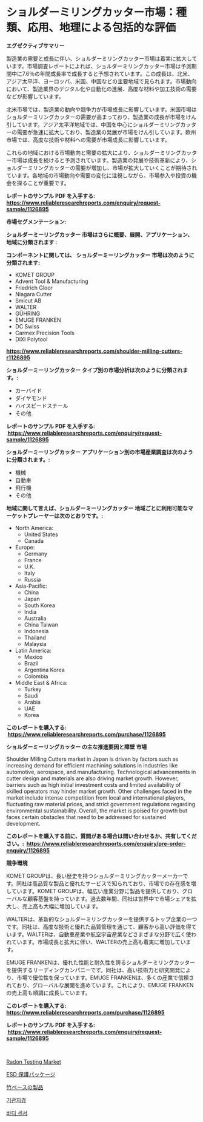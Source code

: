 <p><h1>ショルダーミリングカッター市場：種類、応用、地理による包括的な評価</h1></p><p><strong>エグゼクティブサマリー</strong></p>
<p><p>製造業の需要と成長に伴い、ショルダーミリングカッター市場は着実に拡大しています。市場調査レポートによれば、ショルダーミリングカッター市場は予測期間中に7.6％の年間成長率で成長すると予想されています。この成長は、北米、アジア太平洋、ヨーロッパ、米国、中国などの主要地域で見られます。市場動向において、製造業界のデジタル化や自動化の進展、高度な材料や加工技術の需要などが影響しています。</p><p>北米市場では、製造業の動向や競争力が市場成長に影響しています。米国市場はショルダーミリングカッターの需要が高まっており、製造業の成長が市場をけん引しています。アジア太平洋地域では、中国を中心にショルダーミリングカッターの需要が急速に拡大しており、製造業の発展が市場をけん引しています。欧州市場では、高度な技術や材料への需要が市場成長に影響しています。</p><p>これらの地域における市場動向と需要の拡大により、ショルダーミリングカッター市場は成長を続けると予測されています。製造業の発展や技術革新により、ショルダーミリングカッターの需要が増加し、市場が拡大していくことが期待されています。各地域の市場動向や需要の変化に注視しながら、市場参入や投資の機会を探ることが重要です。</p></p>
<p><strong>レポートのサンプル PDF を入手する: <a href="https://www.reliableresearchreports.com/enquiry/request-sample/1126895">https://www.reliableresearchreports.com/enquiry/request-sample/1126895</a></strong></p>
<p><strong>市場セグメンテーション:</strong></p>
<p><strong> ショルダーミーリングカッター 市場はさらに概要、展開、アプリケーション、地域に分類されます :</strong></p>
<p><strong>コンポーネントに関しては、 ショルダーミーリングカッター 市場は次のように分類されます: &nbsp;</strong></p>
<p><ul><li>KOMET GROUP</li><li>Advent Tool & Manufacturing</li><li>Friedrich Gloor</li><li>Niagara Cutter</li><li>Smicut AB</li><li>WALTER</li><li>GÜHRING</li><li>EMUGE FRANKEN</li><li>DC Swiss</li><li>Carmex Precision Tools</li><li>DIXI Polytool</li></ul></p>
<p><strong><a href="https://www.reliableresearchreports.com/shoulder-milling-cutters-r1126895">https://www.reliableresearchreports.com/shoulder-milling-cutters-r1126895</a></strong></p>
<p><strong> ショルダーミーリングカッター タイプ別の市場分析は次のように分類されます。:</strong></p>
<p><ul><li>カーバイド</li><li>ダイヤモンド</li><li>ハイスピードスチール</li><li>その他</li></ul></p>
<p><strong>レポートのサンプル PDF を入手する: &nbsp;<a href="https://www.reliableresearchreports.com/enquiry/request-sample/1126895">https://www.reliableresearchreports.com/enquiry/request-sample/1126895</a></strong></p>
<p><strong> ショルダーミーリングカッター アプリケーション別の市場産業調査は次のように分類されます。:</strong></p>
<p><ul><li>機械</li><li>自動車</li><li>飛行機</li><li>その他</li></ul></p>
<p><strong>地域に関して言えば、ショルダーミーリングカッター 地域ごとに利用可能なマーケットプレーヤーは次のとおりです。:</strong></p>
<p><ul>
    <li>
        North America:
        <ul>
            <li>United States</li>
            <li>Canada</li>
        </ul>
    </li>
    <li>
        Europe:
        <ul>
            <li>Germany</li>
            <li>France</li>
            <li>U.K.</li>
            <li>Italy</li>
            <li>Russia</li>
        </ul>
    </li>
    <li>
        Asia-Pacific:
        <ul>
            <li>China</li>
            <li>Japan</li>
            <li>South Korea</li>
            <li>India</li>
            <li>Australia</li>
            <li>China Taiwan</li>
            <li>Indonesia</li>
            <li>Thailand</li>
            <li>Malaysia</li>
        </ul>
    </li>
    <li>
        Latin America:
        <ul>
            <li>Mexico</li>
            <li>Brazil</li>
            <li>Argentina Korea</li>
            <li>Colombia</li>
        </ul>
    </li>
    <li>
        Middle East & Africa:
        <ul>
            <li>Turkey</li>
            <li>Saudi</li>
            <li>Arabia</li>
            <li>UAE</li>
            <li>Korea</li>
        </ul>
    </li>
    </ul></p>
<p><strong>このレポートを購入する: &nbsp;<a href="https://www.reliableresearchreports.com/purchase/1126895">https://www.reliableresearchreports.com/purchase/1126895</a></strong></p>
<p><strong>ショルダーミーリングカッター の主な推進要因と障壁 市場</strong></p>
<p><p>Shoulder Milling Cutters market in Japan is driven by factors such as increasing demand for efficient machining solutions in industries like automotive, aerospace, and manufacturing. Technological advancements in cutter design and materials are also driving market growth. However, barriers such as high initial investment costs and limited availability of skilled operators may hinder market growth. Other challenges faced in the market include intense competition from local and international players, fluctuating raw material prices, and strict government regulations regarding environmental sustainability. Overall, the market is poised for growth but faces certain obstacles that need to be addressed for sustained development.</p></p>
<p><strong>このレポートを購入する前に、質問がある場合は問い合わせるか、共有してください。:&nbsp; <a href="https://www.reliableresearchreports.com/enquiry/pre-order-enquiry/1126895">https://www.reliableresearchreports.com/enquiry/pre-order-enquiry/1126895</a></strong></p>
<p><strong>競争環境</strong></p>
<p><p>KOMET GROUPは、長い歴史を持つショルダーミリングカッターメーカーです。同社は高品質な製品と優れたサービスで知られており、市場での存在感を増しています。KOMET GROUPは、幅広い産業分野に製品を提供しており、グローバルな顧客基盤を持っています。過去数年間、同社は世界中で市場シェアを拡大し、売上高も大幅に増加しています。</p><p>WALTERは、革新的なショルダーミリングカッターを提供するトップ企業の一つです。同社は、高度な技術と優れた品質管理を通じて、顧客から高い評価を得ています。WALTERは、自動車産業や航空宇宙産業などさまざまな分野で広く使われています。市場成長と拡大に伴い、WALTERの売上高も着実に増加しています。</p><p>EMUGE FRANKENは、優れた性能と耐久性を誇るショルダーミリングカッターを提供するリーディングカンパニーです。同社は、高い技術力と研究開発により、市場で優位性を保っています。EMUGE FRANKENは、多くの産業で信頼されており、グローバルな展開を進めています。これにより、EMUGE FRANKENの売上高も順調に成長しています。</p></p>
<p><strong>このレポートを購入する: &nbsp; <a href="https://www.reliableresearchreports.com/purchase/1126895">https://www.reliableresearchreports.com/purchase/1126895</a></strong></p>
<p><strong>レポートのサンプル PDF を入手する: &nbsp;<a href="https://www.reliableresearchreports.com/enquiry/request-sample/1126895">https://www.reliableresearchreports.com/enquiry/request-sample/1126895</a></strong><strong></strong></p>
<p>&nbsp;</p>
<p><p><a href="https://github.com/Airanohannonzb68e5pb53oc1/Market-Research-Report-List-2/blob/main/radon-testing-market.md">Radon Testing Market</a></p><p><a href="https://medium.com/@baileeupton1902/2024%E5%B9%B4%E3%81%8B%E3%82%892031%E5%B9%B4%E3%81%BE%E3%81%A7%E3%81%AE%E6%9C%9F%E9%96%93%E3%81%AEesd%E4%BF%9D%E8%AD%B7%E5%8C%85%E8%A3%85%E5%B8%82%E5%A0%B4%E3%81%AE%E5%88%86%E6%9E%90%E3%81%A8%E3%82%B5%E3%82%A4%E3%82%BA%E4%BA%88%E6%B8%AC-0a5a937abbb0">ESD 保護パッケージ</a></p><p><a href="https://medium.com/@baileeupton1902/%E7%AB%B9%E3%82%92%E3%83%99%E3%83%BC%E3%82%B9%E3%81%A8%E3%81%97%E3%81%9F%E8%A3%BD%E5%93%81%E5%B8%82%E5%A0%B4%E3%81%AF-%E5%B8%82%E5%A0%B4%E3%82%B7%E3%82%A7%E3%82%A2-%E5%B8%82%E5%A0%B4%E3%83%88%E3%83%AC%E3%83%B3%E3%83%89-%E3%81%8A%E3%82%88%E3%81%B3%E5%B8%82%E5%A0%B4%E6%88%90%E9%95%B7%E3%81%AB%E9%96%A2%E3%81%99%E3%82%8B%E6%83%85%E5%A0%B1%E3%82%92%E6%8F%90%E4%BE%9B%E3%81%97%E3%81%BE%E3%81%99-c7a13e9fa73c">竹ベースの製品</a></p><p><a href="https://github.com/JeromeRtyau89966/Market-Research-Report-List-1/blob/main/429465422734.md">기관지경</a></p><p><a href="https://github.com/TimmyMann6767/Market-Research-Report-List-1/blob/main/591104422733.md">바디 센서</a></p></p>